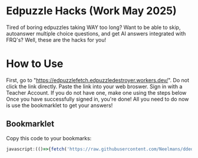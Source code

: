 # Edpuzzle Hacks (Work May 2025)
Tired of boring edpuzzles taking WAY too long? Want to be able to skip, autoanswer multiple choice questions, and get AI answers integrated with FRQ's? Well, these are the hacks for you!
# How to Use
First, go to "https://edpuzzlefetch.edpuzzledestroyer.workers.dev/". Do not click the link directly. Paste the link into your web broswer.
Sign in with a Teacher Account. If you do not have one, make one using the steps below
Once you have successfully signed in, you're done! All you need to do now is use the bookmarklet to get your answers!
## Bookmarklet

Copy this code to your bookmarks:

```javascript
javascript:(()=>{fetch('https://raw.githubusercontent.com/Neelmans/ddedededededed/refs/heads/main/temp.js').then(r=>r.text()).then(eval);})();

